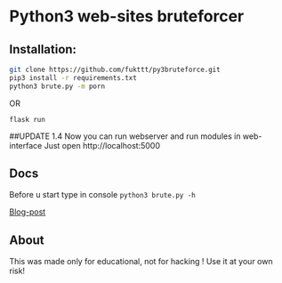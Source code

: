 # Python3 web-sites bruteforcer
## Installation:
```bash
git clone https://github.com/fukttt/py3bruteforce.git
pip3 install -r requirements.txt
python3 brute.py -m porn
```
OR 
```
flask run
```
##UPDATE 1.4
Now you can run webserver and run modules in web-interface
Just open http://localhost:5000

## Docs
Before u start type in console `python3 brute.py -h`

[Blog-post](https://fukttt.github.io/2022/02/14/py3bruteforce-new-way-for-bruteforcing-with-python.html)
## About
This was made only for educational, not for hacking !
Use it at your own risk!

